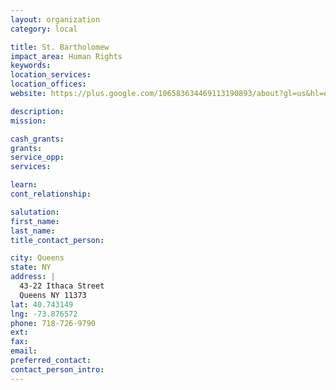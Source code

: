 ```yaml
---
layout: organization
category: local

title: St. Bartholomew
impact_area: Human Rights
keywords: 
location_services: 
location_offices: 
website: https://plus.google.com/106583634469113190893/about?gl=us&hl=en

description: 
mission: 

cash_grants: 
grants: 
service_opp: 
services: 

learn: 
cont_relationship: 

salutation: 
first_name: 
last_name: 
title_contact_person: 

city: Queens
state: NY
address: |
  43-22 Ithaca Street  
  Queens NY 11373
lat: 40.743149
lng: -73.876572
phone: 718-726-9790
ext: 
fax: 
email: 
preferred_contact: 
contact_person_intro: 
---
```


